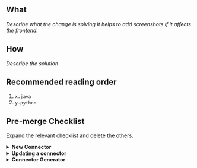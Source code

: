 ## What
*Describe what the change is solving*
*It helps to add screenshots if it affects the frontend.*

## How
*Describe the solution*

## Recommended reading order
1. `x.java`
2. `y.python`

## Pre-merge Checklist
Expand the relevant checklist and delete the others. 

<details><summary> <strong> New Connector </strong></summary>
<p>
   
#### Community member or Airbyter
   
- [ ] **Community member?** Grant edit access to maintainers ([instructions](https://docs.github.com/en/github/collaborating-with-pull-requests/working-with-forks/allowing-changes-to-a-pull-request-branch-created-from-a-fork#enabling-repository-maintainer-permissions-on-existing-pull-requests))
- [ ] Secrets in the connector's spec are annotated with `airbyte_secret` 
- [ ] Unit & integration tests added and passing. Community members, please provide proof of success locally e.g: screenshot or copy-paste unit, integration, and acceptance test output. To run acceptance tests for a Python connector, follow instructions in the README. For java connectors run `./gradlew :airbyte-integrations:connectors:<name>:integrationTest`.
- [ ] Code reviews completed
- [ ] Documentation updated 
    - [ ] Connector's `README.md`
    - [ ] Connector's `bootstrap.md`. See [description and examples](https://docs.google.com/document/d/1ypdgmwmEHWv-TrO4_YOQ7pAJGVrMp5BOkEVh831N260/edit?usp=sharing)
    - [ ] `docs/SUMMARY.md`
    - [ ] `docs/integrations/<source or destination>/<name>.md` including changelog. See changelog [example](https://docs.airbyte.io/integrations/sources/stripe#changelog)
    - [ ] `docs/integrations/README.md`
    - [ ] `airbyte-integrations/builds.md`
- [ ] PR name follows [PR naming conventions](https://docs.airbyte.io/contributing-to-airbyte/updating-documentation#issues-and-pull-requests)
- [ ] Connector added to connector index like described [here](https://docs.airbyte.io/connector-development#publishing-a-connector)
   
#### Airbyter

If this is a community PR, the Airbyte engineer reviewing this PR is responsible for the below items. 
   
- [ ] Create a non-forked branch based on this PR and test the below items on it
- [ ] Build is successful
- [ ] Credentials added to Github CI. [Instructions](https://docs.airbyte.io/connector-development#using-credentials-in-ci). 
- [ ] [`/test connector=connectors/<name>` command](https://docs.airbyte.io/connector-development#updating-an-existing-connector) is passing. 
- [ ] New Connector version released on Dockerhub by running the `/publish` command described [here](https://docs.airbyte.io/connector-development#updating-an-existing-connector)
   
</p>
</details>


<details><summary> <strong> Updating a connector </strong></summary>
<p>
   
#### Community member or Airbyter
   
- [ ] Grant edit access to maintainers ([instructions](https://docs.github.com/en/github/collaborating-with-pull-requests/working-with-forks/allowing-changes-to-a-pull-request-branch-created-from-a-fork#enabling-repository-maintainer-permissions-on-existing-pull-requests))
- [ ] Secrets in the connector's spec are annotated with `airbyte_secret` 
- [ ] Unit & integration tests added and passing. Community members, please provide proof of success locally e.g: screenshot or copy-paste unit, integration, and acceptance test output. To run acceptance tests for a Python connector, follow instructions in the README. For java connectors run `./gradlew :airbyte-integrations:connectors:<name>:integrationTest`.
- [ ] Code reviews completed
- [ ] Documentation updated 
    - [ ] Connector's `README.md`
    - [ ] Connector's `bootstrap.md`. See [description and examples](https://docs.google.com/document/d/1ypdgmwmEHWv-TrO4_YOQ7pAJGVrMp5BOkEVh831N260/edit?usp=sharing)
    - [ ] Changelog updated in `docs/integrations/<source or destination>/<name>.md` including changelog. See changelog [example](https://docs.airbyte.io/integrations/sources/stripe#changelog)
- [ ] PR name follows [PR naming conventions](https://docs.airbyte.io/contributing-to-airbyte/updating-documentation#issues-and-pull-requests)
- [ ] Connector version bumped like described [here](https://docs.airbyte.io/connector-development#publishing-a-connector)
   
#### Airbyter

If this is a community PR, the Airbyte engineer reviewing this PR is responsible for the below items. 
   
- [ ] Create a non-forked branch based on this PR and test the below items on it
- [ ] Build is successful
- [ ] Credentials added to Github CI. [Instructions](https://docs.airbyte.io/connector-development#using-credentials-in-ci). 
- [ ] [`/test connector=connectors/<name>` command](https://docs.airbyte.io/connector-development#updating-an-existing-connector) is passing. 
- [ ] New Connector version released on Dockerhub by running the `/publish` command described [here](https://docs.airbyte.io/connector-development#updating-an-existing-connector)

</p>
</details>

<details><summary> <strong> Connector Generator </strong> </summary>
<p>
   
- [ ] Issue acceptance criteria met
- [ ] PR name follows [PR naming conventions](https://docs.airbyte.io/contributing-to-airbyte/updating-documentation#issues-and-pull-requests)
- [ ] If adding a new generator, add it to the [list of scaffold modules being tested](https://github.com/airbytehq/airbyte/blob/master/airbyte-integrations/connector-templates/generator/build.gradle#L41)
- [ ] The generator test modules (all connectors with `-scaffold` in their name) have been updated with the latest scaffold by running `./gradlew :airbyte-integrations:connector-templates:generator:testScaffoldTemplates` then checking in your changes
- [ ] Documentation which references the generator is updated as needed.
</p>
</details>
